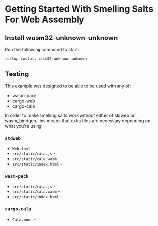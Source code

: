 # Getting Started With Smelling Salts For Web Assembly

## Install wasm32-unknown-unknown
Run the following command to start:
```bash
rustup install wasm32-unknown-unknown
```

## Testing
This example was designed to be able to be used with any of:
 - wasm-pack
 - cargo-web
 - cargo-cala

In order to make smelling salts work without either of stdweb or wasm\_bindgen,
this means that extra files are necessary depending on what you're using:

### `stdweb`
- `Web.toml`
- `src/static/cala.js` - 
- `src/static/cala.wasm` - 
- `src/static/index.html` - 

### `wasm-pack`
- `src/static/cala.js` - 
- `src/static/cala.wasm` - 
- `src/static/index.html` - 

### `cargo-cala`
- `Cala.muon` - 
